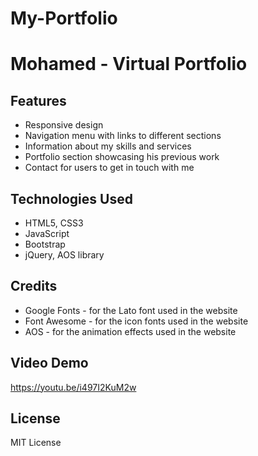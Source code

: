 # My-Portfolio
# Mohamed - Virtual Portfolio

 

## Features

- Responsive design
- Navigation menu with links to different sections
- Information about my skills and services
- Portfolio section showcasing his previous work
- Contact for users to get in touch with me 

## Technologies Used

- HTML5, CSS3
- JavaScript
- Bootstrap
- jQuery, AOS library

## Credits

 - Google Fonts - for the Lato font used in the website
- Font Awesome - for the icon fonts used in the website
- AOS - for the animation effects used in the website
 ## Video Demo
 https://youtu.be/i497I2KuM2w
 
 
 ## License

 MIT License
 